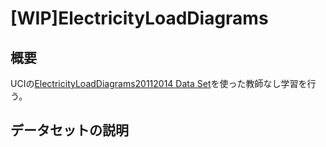 # [WIP]ElectricityLoadDiagrams

## 概要
UCIの[ElectricityLoadDiagrams20112014 Data Set](https://archive.ics.uci.edu/ml/datasets/ElectricityLoadDiagrams20112014)を使った教師なし学習を行う。


## データセットの説明


